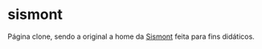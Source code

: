 # sismont
Página clone, sendo a original a home da [Sismont](sismont.com) feita para fins didáticos.
